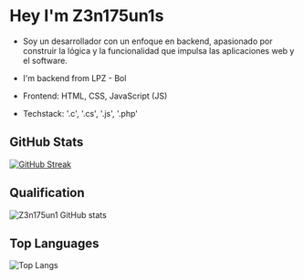 
# Hey I'm Z3n175un1s

* Soy un desarrollador con un enfoque en backend, apasionado por construir la lógica y la funcionalidad que impulsa las aplicaciones web y el software.

* I'm backend from LPZ - Bol

* Frontend: HTML, CSS, JavaScript (JS)
* Techstack: '.c', '.cs', '.js', '.php'


## GitHub Stats

[![GitHub Streak](https://github-readme-streak-stats.herokuapp.com?user=Z3n175un1&theme=monokai)](https://git.io/streak-stats)

## Qualification

![Z3n175un1 GitHub stats](https://github-readme-stats.vercel.app/api?username=z3n175un1&show_icons=true&theme=radical)

## Top Languages

![Top Langs](https://github-readme-stats.vercel.app/api/top-langs/?username=Z3n175un1&size_weight=0.5&count_weight=0.5)
